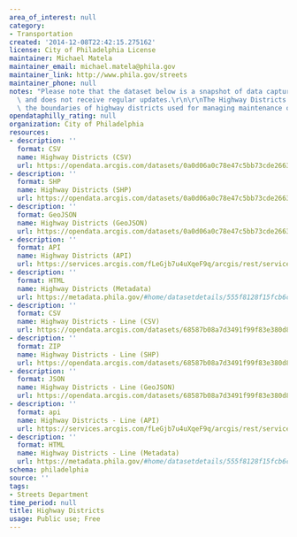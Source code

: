```yaml
---
area_of_interest: null
category:
- Transportation
created: '2014-12-08T22:42:15.275162'
license: City of Philadelphia License
maintainer: Michael Matela
maintainer_email: michael.matela@phila.gov
maintainer_link: http://www.phila.gov/streets
maintainer_phone: null
notes: "Please note that the dataset below is a snapshot of data captured at one time\
  \ and does not receive regular updates.\r\n\r\nThe Highway Districts dataset shows\
  \ the boundaries of highway districts used for managing maintenance of roads. "
opendataphilly_rating: null
organization: City of Philadelphia
resources:
- description: ''
  format: CSV
  name: Highway Districts (CSV)
  url: https://opendata.arcgis.com/datasets/0a0d06a0c78e47c5bb73cde26630db07_0.csv
- description: ''
  format: SHP
  name: Highway Districts (SHP)
  url: https://opendata.arcgis.com/datasets/0a0d06a0c78e47c5bb73cde26630db07_0.zip
- description: ''
  format: GeoJSON
  name: Highway Districts (GeoJSON)
  url: https://opendata.arcgis.com/datasets/0a0d06a0c78e47c5bb73cde26630db07_0.geojson
- description: ''
  format: API
  name: Highway Districts (API)
  url: https://services.arcgis.com/fLeGjb7u4uXqeF9q/arcgis/rest/services/Highway_Districts/FeatureServer/0/query?outFields=*&where=1%3D1
- description: ''
  format: HTML
  name: Highway Districts (Metadata)
  url: https://metadata.phila.gov/#home/datasetdetails/555f8128f15fcb6c6ed440ff/representationdetails/55438a7e9b989a05172d0cef
- description: ''
  format: CSV
  name: Highway Districts - Line (CSV)
  url: https://opendata.arcgis.com/datasets/68587b08a7d3491f99f83e380d85403c_0.csv
- description: ''
  format: ZIP
  name: Highway Districts - Line (SHP)
  url: https://opendata.arcgis.com/datasets/68587b08a7d3491f99f83e380d85403c_0.zip
- description: ''
  format: JSON
  name: Highway Districts - Line (GeoJSON)
  url: https://opendata.arcgis.com/datasets/68587b08a7d3491f99f83e380d85403c_0.geojson
- description: ''
  format: api
  name: Highway Districts - Line (API)
  url: https://services.arcgis.com/fLeGjb7u4uXqeF9q/arcgis/rest/services/Highway_Districts_arc/FeatureServer/0/query?outFields=*&where=1%3D1
- description: ''
  format: HTML
  name: Highway Districts - Line (Metadata)
  url: https://metadata.phila.gov/#home/datasetdetails/555f8128f15fcb6c6ed440ff/representationdetails/5571b1b2e4fb1d91393c2134/
schema: philadelphia
source: ''
tags:
- Streets Department
time_period: null
title: Highway Districts
usage: Public use; Free
---
```

